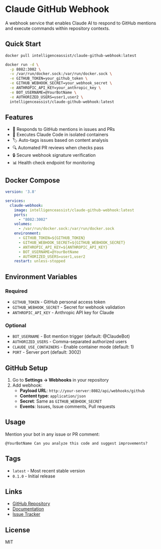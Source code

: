 # Claude GitHub Webhook

A webhook service that enables Claude AI to respond to GitHub mentions and execute commands within repository contexts.

## Quick Start

```bash
docker pull intelligenceassist/claude-github-webhook:latest

docker run -d \
  -p 8082:3002 \
  -v /var/run/docker.sock:/var/run/docker.sock \
  -e GITHUB_TOKEN=your_github_token \
  -e GITHUB_WEBHOOK_SECRET=your_webhook_secret \
  -e ANTHROPIC_API_KEY=your_anthropic_key \
  -e BOT_USERNAME=@YourBotName \
  -e AUTHORIZED_USERS=user1,user2 \
  intelligenceassist/claude-github-webhook:latest
```

## Features

- 🤖 Responds to GitHub mentions in issues and PRs
- 🔧 Executes Claude Code in isolated containers
- 🏷️ Auto-tags issues based on content analysis
- 🔍 Automated PR reviews when checks pass
- 🔒 Secure webhook signature verification
- 📊 Health check endpoint for monitoring

## Docker Compose

```yaml
version: '3.8'

services:
  claude-webhook:
    image: intelligenceassist/claude-github-webhook:latest
    ports:
      - "8082:3002"
    volumes:
      - /var/run/docker.sock:/var/run/docker.sock
    environment:
      - GITHUB_TOKEN=${GITHUB_TOKEN}
      - GITHUB_WEBHOOK_SECRET=${GITHUB_WEBHOOK_SECRET}
      - ANTHROPIC_API_KEY=${ANTHROPIC_API_KEY}
      - BOT_USERNAME=@YourBotName
      - AUTHORIZED_USERS=user1,user2
    restart: unless-stopped
```

## Environment Variables

### Required
- `GITHUB_TOKEN` - GitHub personal access token
- `GITHUB_WEBHOOK_SECRET` - Secret for webhook validation
- `ANTHROPIC_API_KEY` - Anthropic API key for Claude

### Optional
- `BOT_USERNAME` - Bot mention trigger (default: @ClaudeBot)
- `AUTHORIZED_USERS` - Comma-separated authorized users
- `CLAUDE_USE_CONTAINERS` - Enable container mode (default: 1)
- `PORT` - Server port (default: 3002)

## GitHub Setup

1. Go to **Settings → Webhooks** in your repository
2. Add webhook:
   - **Payload URL**: `http://your-server:8082/api/webhooks/github`
   - **Content type**: `application/json`
   - **Secret**: Same as `GITHUB_WEBHOOK_SECRET`
   - **Events**: Issues, Issue comments, Pull requests

## Usage

Mention your bot in any issue or PR comment:
```
@YourBotName Can you analyze this code and suggest improvements?
```

## Tags

- `latest` - Most recent stable version
- `0.1.0` - Initial release

## Links

- [GitHub Repository](https://github.com/intelligence-assist/claude-github-webhook)
- [Documentation](https://github.com/intelligence-assist/claude-github-webhook/tree/main/docs)
- [Issue Tracker](https://github.com/intelligence-assist/claude-github-webhook/issues)

## License

MIT